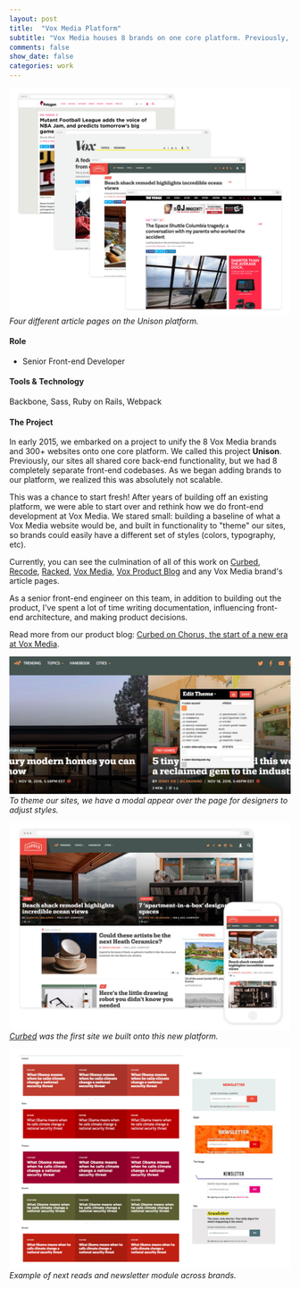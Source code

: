 ```yaml
---
layout: post
title:  "Vox Media Platform"
subtitle: "Vox Media houses 8 brands on one core platform. Previously, each site had their own custom front-end code base. We've spent the last year unifying, refactoring, and thinking of brands beyond the website."
comments: false
show_date: false
categories: work
---
```


![Example of article pages on four brands.](/assets/images/work/articlepages.jpg)
*Four different article pages on the Unison platform.*

#### Role
- Senior Front-end Developer

#### Tools & Technology
Backbone, Sass, Ruby on Rails, Webpack

#### The Project
In early 2015, we embarked on a project to unify the 8 Vox Media brands and 300+ websites onto one core platform. We called this project **Unison**. Previously, our sites all shared core back-end functionality, but we had 8 completely separate front-end codebases. As we began adding brands to our platform, we realized this was absolutely not scalable.

This was a chance to start fresh! After years of building off an existing platform, we were able to start over and rethink how we do front-end development at Vox Media. We stared small: building a baseline of what a Vox Media website would be, and built in functionality to "theme" our sites, so brands could easily have a different set of styles (colors, typography, etc).

Currently, you can see the culmination of all of this work on <a href="http://curbed.com">Curbed</a>, <a href="http://recode.net">Recode</a>, <a href="http://racked.com">Racked</a>, <a href="http://voxmedia.com">Vox Media</a>, <a href="http://product.voxmedia.com">Vox Product Blog</a> and any Vox Media brand's article pages.

As a senior front-end engineer on this team, in addition to building out the product, I've spent a lot of time writing documentation, influencing front-end architecture, and making product decisions.

Read more from our product blog: [Curbed on Chorus, the start of a new era at Vox Media](http://product.voxmedia.com/2016/2/23/11098476/curbed-on-chorus-the-start-of-a-new-era-at-vox-media).

![Example of tool we use to theme our sites](/assets/images/work/themer.jpg)
*To theme our sites, we have a modal appear over the page for designers to adjust styles.*

![Curbed on Unison](/assets/images/work/curbedhp.jpg)
*<a href="http://curbed.com">Curbed</a> was the first site we built onto this new platform.*

![Examples of next reads and newsletter modules](/assets/images/work/components.jpg)
*Example of next reads and newsletter module across brands.*

